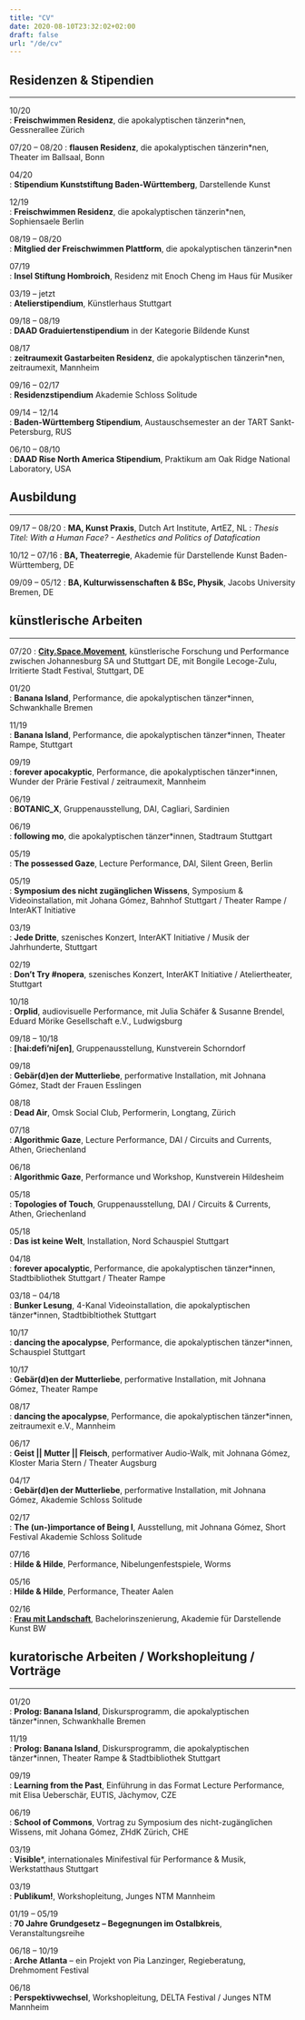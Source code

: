 ```yaml
---
title: "CV"
date: 2020-08-10T23:32:02+02:00
draft: false
url: "/de/cv"
---
```



## Residenzen & Stipendien
-------------

10/20		
:   **Freischwimmen Residenz**, die apokalyptischen tänzerin*nen, Gessnerallee Zürich

07/20 – 08/20 
:   **flausen Residenz**, die apokalyptischen tänzerin*nen, Theater im Ballsaal, Bonn

04/20		
:   **Stipendium Kunststiftung Baden-Württemberg**, Darstellende Kunst 

12/19		
:   **Freischwimmen Residenz**, die apokalyptischen tänzerin*nen, Sophiensaele Berlin

08/19 – 08/20	
:   **Mitglied der Freischwimmen Plattform**, die apokalyptischen tänzerin*nen

07/19		
:   **Insel Stiftung Hombroich**, Residenz mit Enoch Cheng im Haus für Musiker

03/19 – jetzt 	
:   **Atelierstipendium**, Künstlerhaus Stuttgart 

09/18 – 08/19	
:   **DAAD Graduiertenstipendium** in der Kategorie Bildende Kunst 

08/17		
:   **zeitraumexit Gastarbeiten Residenz**, die apokalyptischen tänzerin*nen, zeitraumexit, Mannheim

09/16 – 02/17 	
:   **Residenzstipendium** Akademie Schloss Solitude	 

09/14 – 12/14 	
:   **Baden-Württemberg Stipendium**, Austauschsemester an der TART Sankt-Petersburg, RUS

06/10 – 08/10	
:   **DAAD Rise North America Stipendium**, Praktikum am Oak Ridge National Laboratory, USA


## Ausbildung 
-------------
09/17 – 08/20 
:   **MA, Kunst Praxis**, Dutch Art Institute, ArtEZ, NL 
:   *Thesis Titel: With a Human Face? - Aesthetics and Politics of Datafication*   


10/12 – 07/16
:   **BA, Theaterregie**, Akademie für Darstellende Kunst Baden-Württemberg, DE   


09/09 – 05/12
:   **BA, Kulturwissenschaften & BSc, Physik**, Jacobs University Bremen, DE


## künstlerische Arbeiten 
-------------

07/20
:   [**City.Space.Movement**](https://www.irritiertestadt.de/projekt/city-space-movement/), künstlerische Forschung und Performance zwischen Johannesburg SA und Stuttgart DE, mit Bongile Lecoge-Zulu, Irritierte Stadt Festival, Stuttgart, DE

01/20		
:   **Banana Island**, Performance, die apokalyptischen tänzer*innen, Schwankhalle Bremen

11/19		
:   **Banana Island**, Performance, die apokalyptischen tänzer*innen, Theater Rampe, Stuttgart

09/19		
:   **forever apocakyptic**, Performance, die apokalyptischen tänzer*innen, Wunder der Prärie Festival / zeitraumexit, Mannheim

06/19		
: **BOTANIC_X**, Gruppenausstellung, DAI, Cagliari, Sardinien

06/19		
:   **following mo**, die apokalyptischen tänzer*innen, Stadtraum Stuttgart

05/19		
: **The possessed Gaze**, Lecture Performance, DAI, Silent Green, Berlin

05/19		
:   **Symposium des nicht zugänglichen Wissens**, Symposium & Videoinstallation, mit Johana Gómez, Bahnhof Stuttgart / Theater Rampe / InterAKT Initiative 

03/19		
:   **Jede Dritte**, szenisches Konzert, InterAKT Initiative / Musik der Jahrhunderte, Stuttgart

02/19		
:   **Don’t Try #nopera**, szenisches Konzert, InterAKT Initiative / Ateliertheater, Stuttgart

10/18		
:   **Orplid**, audiovisuelle Performance, mit Julia Schäfer & Susanne Brendel, Eduard Mörike Gesellschaft e.V., Ludwigsburg	

09/18 – 10/18	
:   **[hai:defi’ni∫en]**, Gruppenausstellung, Kunstverein Schorndorf

09/18		
:   **Gebär(d)en der Mutterliebe**, performative Installation, mit Johnana Gómez, Stadt der Frauen Esslingen

08/18		
:   **Dead Air**, Omsk Social Club, Performerin, Longtang, Zürich

07/18	    
:   **Algorithmic Gaze**, Lecture Performance, DAI / Circuits and Currents, Athen, Griechenland

06/18		
:   **Algorithmic Gaze**, Performance und Workshop, Kunstverein Hildesheim

05/18	
:   **Topologies of Touch**, Gruppenausstellung, DAI / Circuits & Currents, Athen, Griechenland

05/18		
:   **Das ist keine Welt**, Installation, Nord Schauspiel Stuttgart

04/18		
:   **forever apocalyptic**, Performance, die apokalyptischen tänzer*innen, Stadtbibliothek Stuttgart / Theater Rampe

03/18 – 04/18	
:   **Bunker Lesung**, 4-Kanal Videoinstallation, die apokalyptischen tänzer*innen, Stadtbibltiothek Stuttgart

10/17		
:   **dancing the apocalypse**, Performance, die apokalyptischen tänzer*innen, Schauspiel Stuttgart

10/17		
:   **Gebär(d)en der Mutterliebe**, performative Installation, mit Johnana Gómez, Theater Rampe

08/17		
:   **dancing the apocalypse**, Performance, die apokalyptischen tänzer*innen, zeitraumexit e.V., Mannheim

06/17		
:   **Geist || Mutter || Fleisch**, performativer Audio-Walk, mit Johnana Gómez, Kloster Maria Stern / Theater Augsburg

04/17		
:   **Gebär(d)en der Mutterliebe**, performative Installation, mit Johnana Gómez, Akademie Schloss Solitude

02/17		
:   **The (un-)importance of Being I**, Ausstellung, mit Johnana Gómez, Short Festival Akademie Schloss Solitude

07/16		
:   **Hilde & Hilde**, Performance, Nibelungenfestspiele, Worms 

05/16		
:   **Hilde & Hilde**, Performance, Theater Aalen

02/16		
:   [**Frau mit Landschaft**](http://frau-mit-landschaft.de/), Bachelorinszenierung, Akademie für Darstellende Kunst BW


## kuratorische Arbeiten / Workshopleitung / Vorträge
-------------

01/20		
:   **Prolog: Banana Island**, Diskursprogramm, die apokalyptischen tänzer*innen, Schwankhalle Bremen

11/19		
:   **Prolog: Banana Island**, Diskursprogramm, die apokalyptischen tänzer*innen, Theater Rampe & Stadtbibliothek Stuttgart

09/19		
:   **Learning from the Past**, Einführung in das Format Lecture Performance, mit Elisa Ueberschär, EUTIS, Jàchymov, CZE

06/19		
:   **School of Commons**, Vortrag zu Symposium des nicht-zugänglichen Wissens, mit Johana Gómez, ZHdK Zürich, CHE

03/19		
:   **Visible***, internationales Minifestival für Performance & Musik, Werkstatthaus Stuttgart

03/19		
:   **Publikum!**, Workshopleitung, Junges NTM Mannheim

01/19 – 05/19	
:   **70 Jahre Grundgesetz – Begegnungen im Ostalbkreis**, Veranstaltungsreihe

06/18 – 10/19 	
:   **Arche Atlanta** – ein Projekt von Pia Lanzinger, Regieberatung, Drehmoment Festival

06/18		
:   **Perspektivwechsel**, Workshopleitung, DELTA Festival / Junges NTM Mannheim 
